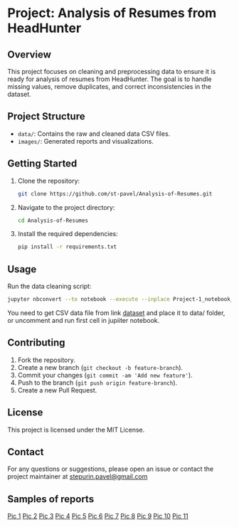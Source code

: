 # Project: Analysis of Resumes from HeadHunter

## Overview
This project focuses on cleaning and preprocessing data to ensure it is ready for analysis of resumes from HeadHunter. The goal is to handle missing values, remove duplicates, and correct inconsistencies in the dataset. 

## Project Structure
- `data/`: Contains the raw and cleaned data CSV files.
- `images/`: Generated reports and visualizations.

## Getting Started
1. Clone the repository:
    ```bash
    git clone https://github.com/st-pavel/Analysis-of-Resumes.git
    ```
2. Navigate to the project directory:
    ```bash
    cd Analysis-of-Resumes
    ```
3. Install the required dependencies:
    ```bash
    pip install -r requirements.txt
    ```

## Usage
Run the data cleaning script:
```bash
jupyter nbconvert --to notebook --execute --inplace Project-1_notebook_template.ipynb
```
You need to get CSV data file from link [dataset](https://drive.google.com/file/d/1tVzXUTGh4rV97tf8G0AwjqDXKrJ2OdWG/view?usp=sharing) and place it to data/ folder, or uncomment and run first cell in jupiiter notebook. 


## Contributing
1. Fork the repository.
2. Create a new branch (`git checkout -b feature-branch`).
3. Commit your changes (`git commit -am 'Add new feature'`).
4. Push to the branch (`git push origin feature-branch`).
5. Create a new Pull Request.

## License
This project is licensed under the MIT License.

## Contact
For any questions or suggestions, please open an issue or contact the project maintainer at stepurin.pavel@gmail.com

## Samples of reports

[Pic 1](https://drive.google.com/file/d/1C-L5xtcB9zKc91QJF3jsC5EC4KLAss-z/view?usp=sharing)
[Pic 2](./images/plot_002.html)
[Pic 3](./images/plot_003.html)
[Pic 4](./images/plot_004.html)
[Pic 5](./images/plot_005.html)
[Pic 6](./images/plot_006.html)
[Pic 7](./images/plot_007.html)
[Pic 8](./images/plot_008.html)
[Pic 9](./images/plot_009.html)
[Pic 10](./images/plot_010.html)
[Pic 11](./images/plot_011.html)